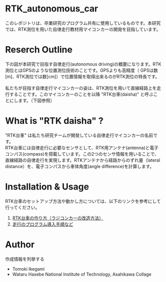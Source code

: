 # RTK_autonomous_car
このレポジトリは、卒業研究のプログラム共有に使用しているものです。本研究では、RTK測位を用いた自律走行教材用マイコンカーの開発を目指しています。

# Reserch Outline
下の図が本研究で目指す自律走行(autonomous driving)の概要になります。RTK測位とはGPSのような位置測位技術のことです。GPSよりも高精度（ GPSは数[m]、RTK測位では数[cm]）で位置情報を取得出来るのがRTK測位の特長です。<br><br>
私たちが目指す自律走行マイコンカーの姿は、RTK測位を用いて直線経路上を走行することです。このマイコンカーのことを以降 "RTK台車(daisha)" と呼ぶことにします。（下図参照）

# What is "RTK daisha" ?
"RTK台車" は私たち研究チームが開発している自律走行マイコンカーの名前です。<br>
RTK台車には自律走行に必要なセンサとして、RTK用アンテナ(antenna)と電子コンパス(compass)を搭載しています。この2つのセンサ情報を用いることで、直線経路の自律走行を実現します。RTKアンテナから経路からのずれ量（lateral distance）を、電子コンパスから車体角度(angle difference)を計算します。

# Installation & Usage
RTK台車のセットアップ方法や動かし方については、以下のリンクを参考にして行ってください。

1. [RTK台車の作り方（ラジコンカーの改造方法）](https://asahikawa-nct.ac.jp/ts/systems/okashiwa/rtk_cart/)
2. [走行のプログラム導入手順など](http://onshape.thick.jp/onshape/108/)

# Author
作成情報を列挙する
* Tomoki Ikegami
* Wataru Hasebe
National Institute of Technology, Asahikawa Collage